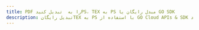 ---title: PDF را به  تبدیل کنیدPS، TEX به PS مبدل رایگان یا GO SDKdescription: تبدیل رایگانTEX به PS با استفاده از GO Cloud APIs & SDK همچنین اسناد PDF را در Cloud ایجاد، ویرایش و رندر کنید.---